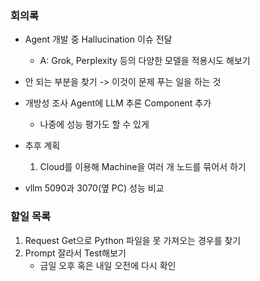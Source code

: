 ### 회의록
-  Agent 개발 중 Hallucination 이슈 전달
    - A: Grok, Perplexity 등의 다양한 모델을 적용시도 해보기
- 안 되는 부분을 찾기 -> 이것이 문제 푸는 일을 하는 것
- 개방성 조사 Agent에 LLM 추론 Component 추가
    - 나중에 성능 평가도 할 수 있게
- 추후 계획
    1. Cloud를 이용해 Machine을 여러 개 노드를 묶어서 하기

- vllm 5090과 3070(옆 PC) 성능 비교


### 할일 목록
1. Request Get으로 Python 파일을 못 가져오는 경우를 찾기
2. Prompt 잘라서 Test해보기
    - 금일 오후 혹은 내일 오전에 다시 확인